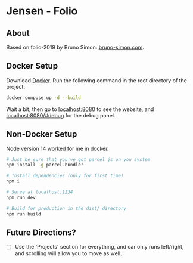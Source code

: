 # Jensen - Folio 

## About
Based on folio-2019 by Bruno Simon: [bruno-simon.com](https://www.bruno-simon.com/).

## Docker Setup
Download [Docker](https://www.docker.com/products/docker-desktop).
Run the following command in the root directory of the project:

``` bash
docker compose up -d --build
```

Wait a bit, then go to [localhost:8080](http://localhost:8080) to see the website, and [localhost:8080/#debug](http://localhost:8080/#debug) for the debug panel.


## Non-Docker Setup

Node version 14 worked for me in docker. 

``` bash
# Just be sure that you've got parcel js on you system
npm install -g parcel-bundler

# Install dependencies (only for first time)
npm i

# Serve at localhost:1234
npm run dev

# Build for production in the dist/ directory
npm run build
```

## Future Directions?
- [ ] Use the 'Projects' section for everything, and car only runs left/right, and scrolling will allow you to move as well.
